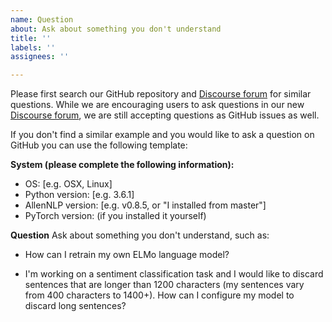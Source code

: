 ```yaml
---
name: Question
about: Ask about something you don't understand
title: ''
labels: ''
assignees: ''

---
```


Please first search our GitHub repository and [Discourse forum](https://discourse.allennlp.org/) for similar questions.  While we are encouraging users to ask questions in our new [Discourse forum](https://discourse.allennlp.org/), we are still accepting questions as GitHub issues as well.

If you don't find a similar example and you would like to ask a question on GitHub you can use the following template:

**System (please complete the following information):**
 - OS: [e.g. OSX, Linux]
 - Python version: [e.g. 3.6.1]
 - AllenNLP version: [e.g. v0.8.5, or "I installed from master"]
 - PyTorch version: (if you installed it yourself)

**Question**
Ask about something you don't understand, such as:

* How can I retrain my own ELMo language model?

* I'm working on a sentiment classification task and I would like to discard sentences that are longer than 1200 characters (my sentences vary from 400 characters to 1400+).  How can I configure my model to discard long sentences?
